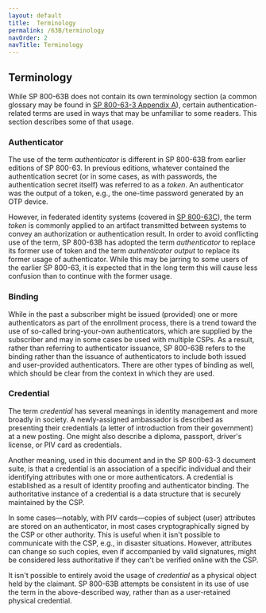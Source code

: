 ```yaml
---
layout: default
title:  Terminology
permalink: /63B/terminology
navOrder: 2  
navTitle: Terminology  
---
```


## Terminology

While SP 800-63B does not contain its own terminology section (a common glossary may be found in [SP 800-63-3 Appendix A](https://pages.nist.gov/800-63-3/sp800-63-3.html#def-and-acr)), certain authentication-related terms are used in ways that may be unfamiliar to some readers. This section describes some of that usage.

### Authenticator

The use of the term *authenticator* is different in SP 800-63B from earlier editions of SP 800-63. In previous editions, whatever contained the authentication secret (or in some cases, as with passwords, the authentication secret itself) was referred to as a *token*. An authenticator was the output of a token, e.g., the one-time password generated by an OTP device.

However, in federated identity systems (covered in [SP 800-63C](https://pages.nist.gov/800-63-3/sp800-63c.html)), the term *token* is commonly applied to an artifact transmitted between systems to convey an authorization or authentication result. In order to avoid conflicting use of the term, SP 800-63B has adopted the term *authenticator* to replace its former use of token and the term *authenticator output* to replace its former usage of authenticator. While this may be jarring to some users of the earlier SP 800-63, it is expected that in the long term this will cause less confusion than to continue with the former usage.

### Binding

While in the past a subscriber might be issued (provided) one or more authenticators as part of the enrollment process, there is a trend toward the use of so-called bring-your-own authenticators, which are supplied by the subscriber and may in some cases be used with multiple CSPs. As a result, rather than referring to authenticator issuance, SP 800-63B refers to the binding rather than the issuance of authenticators to include both issued and user-provided authenticators. There are other types of binding as well, which should be clear from the context in which they are used.

### Credential

The term *credential* has several meanings in identity management and more broadly in society. A newly-assigned ambassador is described as presenting their credentials (a letter of introduction from their government) at a new posting. One might also describe a diploma, passport, driver's license, or PIV card as credentials.

Another meaning, used in this document and in the SP 800-63-3 document suite, is that a credential is an association of a specific individual and their identifying attributes with one or more authenticators. A credential is established as a result of identity proofing and authenticator binding. The authoritative instance of a credential is a data structure that is securely maintained by the CSP.

In some cases&mdash;notably, with PIV cards&mdash;copies of subject (user) attributes are stored on an authenticator, in most cases cryptographically signed by the CSP or other authority. This is useful when it isn't possible to communicate with the CSP, e.g., in disaster situations. However, attributes can change so such copies, even if accompanied by valid signatures, might be considered less authoritative if they can't be verified online with the CSP.

It isn't possible to entirely avoid the usage of *credential* as a physical object held by the claimant. SP 800-63B attempts be consistent in its use of use the term in the above-described way, rather than as a user-retained physical credential.
